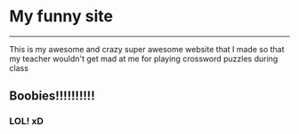 # My funny site
---
This is my awesome and crazy super awesome website that I made so that my teacher wouldn't get mad at me for playing crossword puzzles during class

## Boobies!!!!!!!!!!
### LOL! xD
